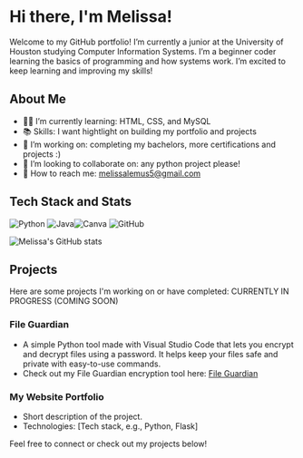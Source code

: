 # Hi there, I'm Melissa!

Welcome to my GitHub portfolio! I’m currently a junior at the University of Houston studying Computer Information Systems. I’m a beginner coder learning the basics of programming and how systems work. I’m excited to keep learning and improving my skills!

##  About Me

- 👩‍💻 I’m currently learning: HTML, CSS, and MySQL
- 📚 Skills: I want hightlight on building my portfolio and projects
- 🔭 I’m working on: completing my bachelors, more certifications and projects :)
- 🤝 I’m looking to collaborate on: any python project please!
- 📧 How to reach me: melissalemus5@gmail.com
  
##  Tech Stack and Stats
![Python](https://img.shields.io/badge/python-3670A0?style=flat&logo=python&logoColor=ffdd54) ![Java](https://img.shields.io/badge/java-%23ED8B00.svg?style=flat&logo=openjdk&logoColor=white)![Canva](https://img.shields.io/badge/Canva-%2300C4CC.svg?style=flat&logo=Canva&logoColor=white) ![GitHub](https://img.shields.io/badge/github-%23121011.svg?style=flat&logo=github&logoColor=white) 

![Melissa's GitHub stats](https://github-readme-stats.vercel.app/api?username=melissalemus&show_icons=true&theme=radical)

##  Projects

Here are some projects I'm working on or have completed: CURRENTLY IN PROGRESS (COMING SOON)

### File Guardian 
- A simple Python tool made with Visual Studio Code that lets you encrypt and decrypt files using a password. It helps keep your files safe and private with easy-to-use commands.
- Check out my File Guardian encryption tool here: [File Guardian](https://github.com/melissalemus/File-Guardian)

### My Website Portfolio
- Short description of the project.
- Technologies: [Tech stack, e.g., Python, Flask]

Feel free to connect or check out my projects below!

